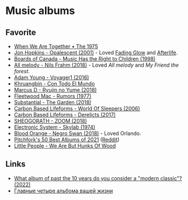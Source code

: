 # Music albums

## Favorite

- [When We Are Together • The 1975](https://open.spotify.com/album/6dVCpQ7oGJD1oYs2fv1t5M)
- [Jon Hopkins - Opalescent (2001)](https://www.youtube.com/watch?v=yEMQeJ9FwY8&t=3s) - Loved [Fading Glow](https://www.youtube.com/watch?v=RCaUOvagpwE) and [Afterlife](https://www.youtube.com/watch?v=jh3nZGGLUMM).
- [Boards of Canada - Music Has the Right to Children (1998)](https://www.youtube.com/watch?v=XaJn3QqiIUc)
- [All melody - Nils Frahm (2018)](spotify:album:43hPjSOlltDtbjltUv24EV) - Loved _All melody_ and _My Friend the forest_.
- [Adam Young - Voyager1 (2016)](https://www.youtube.com/watch?v=TOcnG1Pa1Uc)
- [Khruangbin - Con Todo El Mundo](https://www.youtube.com/watch?v=AZ4smc076yo&list=PLbcerJq8u6Iddu8AsbtnlmzJUo0qjjBr7)
- [Marcus D - Ryujin no Yume (2018)](https://www.youtube.com/watch?v=vd3geghSeJo)
- [Fleetwood Mac - Rumors (1977)](https://www.youtube.com/watch?v=p6Fdm3-dnr0&list=PLcX_QGLREpvm_Y3WcoAeDXM9Igf-dlW7L)
- [Substantial - The Garden (2018)](https://www.youtube.com/watch?v=6QWxDzXbKHA)
- [Carbon Based Lifeforms - World Of Sleepers (2006)](https://www.youtube.com/watch?v=KQE29az48gM)
- [Carbon Based Lifeforms - Derelicts (2017)](https://www.youtube.com/watch?v=5o_uF1L5l6o)
- [SHEOGORATH - ZOOM (2018)](https://www.youtube.com/watch?v=RPxvTd_jCPQ)
- [Electronic System - Skylab (1974)](https://www.youtube.com/watch?v=cIwDLN2X6Rs)
- [Blood Orange - Negro Swan (2018)](https://open.spotify.com/album/7bvmGyFDwpHNRRRZJ0AHvn) - Loved Orlando.
- [Pitchfork's 50 Best Albums of 2021](https://pitchfork.com/features/lists-and-guides/best-albums-2021/) ([Reddit](https://www.reddit.com/r/popheads/comments/razwhl/pitchforks_50_best_albums_of_2021/))
- [Little People - We Are But Hunks Of Wood](https://open.spotify.com/album/4t9yBYEWeOytWWmnKizlH2)

## Links

- [What album of past the 10 years do you consider a "modern classic"? (2022)](https://www.reddit.com/r/electronicmusic/comments/uskht3/what_album_of_past_the_10_years_do_you_consider_a/)
- [Главные четыре альбома вашей жизни](https://twitter.com/MavrinBog/status/1548980109750816768)
